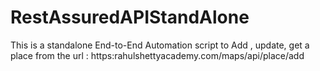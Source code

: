 # RestAssuredAPIStandAlone

This is a standalone End-to-End Automation script to Add , update, get a place from the url : https:rahulshettyacademy.com/maps/api/place/add

